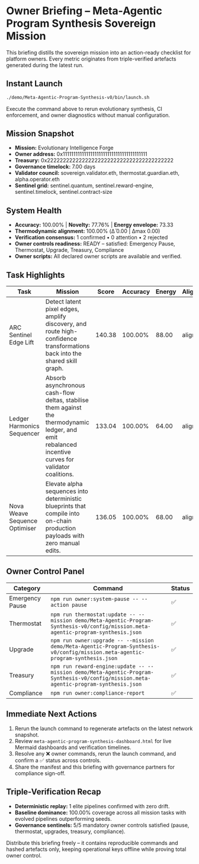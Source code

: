 # Owner Briefing – Meta-Agentic Program Synthesis Sovereign Mission

This briefing distills the sovereign mission into an action-ready checklist for platform owners. Every metric originates from triple-verified artefacts generated during the latest run.

## Instant Launch

```bash
./demo/Meta-Agentic-Program-Synthesis-v0/bin/launch.sh
```

Execute the command above to rerun evolutionary synthesis, CI enforcement, and owner diagnostics without manual configuration.

## Mission Snapshot

- **Mission:** Evolutionary Intelligence Forge
- **Owner address:** 0x1111111111111111111111111111111111111111
- **Treasury:** 0x2222222222222222222222222222222222222222
- **Governance timelock:** 7.00 days
- **Validator council:** sovereign.validator.eth, thermostat.guardian.eth, alpha.operator.eth
- **Sentinel grid:** sentinel.quantum, sentinel.reward-engine, sentinel.timelock, sentinel.contract-size

## System Health

- **Accuracy:** 100.00% | **Novelty:** 77.76% | **Energy envelope:** 73.33
- **Thermodynamic alignment:** 100.00% (Δ̄ 0.00 | Δmax 0.00)
- **Verification consensus:** 1 confirmed • 0 attention • 2 rejected
- **Owner controls readiness:** READY – satisfied: Emergency Pause, Thermostat, Upgrade, Treasury, Compliance
- **Owner scripts:** All declared owner scripts are available and verified.

## Task Highlights

| Task | Mission | Score | Accuracy | Energy | Alignment | Recommendation |
| --- | --- | --- | --- | --- | --- | --- |
| ARC Sentinel Edge Lift | Detect latent pixel edges, amplify discovery, and route high-confidence transformations back into the shared skill graph. | 140.38 | 100.00% | 88.00 | aligned | Deploy via job ARC-SYN-001 |
| Ledger Harmonics Sequencer | Absorb asynchronous cash-flow deltas, stabilise them against the thermodynamic ledger, and emit rebalanced incentive curves for validator coalitions. | 133.04 | 100.00% | 64.00 | aligned | Deploy via job LEDGER-SYN-007 |
| Nova Weave Sequence Optimiser | Elevate alpha sequences into deterministic blueprints that compile into on-chain production payloads with zero manual edits. | 136.05 | 100.00% | 68.00 | aligned | Deploy via job NOVA-SYN-009 |

## Owner Control Panel

| Category | Command | Status |
| --- | --- | --- |
| Emergency Pause | `npm run owner:system-pause -- --action pause` | ✅ |
| Thermostat | `npm run thermostat:update -- --mission demo/Meta-Agentic-Program-Synthesis-v0/config/mission.meta-agentic-program-synthesis.json` | ✅ |
| Upgrade | `npm run owner:upgrade -- --mission demo/Meta-Agentic-Program-Synthesis-v0/config/mission.meta-agentic-program-synthesis.json` | ✅ |
| Treasury | `npm run reward-engine:update -- --mission demo/Meta-Agentic-Program-Synthesis-v0/config/mission.meta-agentic-program-synthesis.json` | ✅ |
| Compliance | `npm run owner:compliance-report` | ✅ |

## Immediate Next Actions

1. Rerun the launch command to regenerate artefacts on the latest network snapshot.
2. Review `meta-agentic-program-synthesis-dashboard.html` for live Mermaid dashboards and verification timelines.
3. Resolve any ❌ owner commands, rerun the launch command, and confirm a ✅ status across controls.
4. Share the manifest and this briefing with governance partners for compliance sign-off.

## Triple-Verification Recap

- **Deterministic replay:** 1 elite pipelines confirmed with zero drift.
- **Baseline dominance:** 100.00% coverage across all mission tasks with evolved pipelines outperforming seeds.
- **Governance sentinels:** 5/5 mandatory owner controls satisfied (pause, thermostat, upgrades, treasury, compliance).

Distribute this briefing freely – it contains reproducible commands and hashed artefacts only, keeping operational keys offline while proving total owner control.